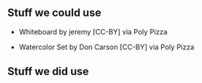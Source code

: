 ## Stuff we could use

- Whiteboard by jeremy [CC-BY] via Poly Pizza

- Watercolor Set by Don Carson [CC-BY] via Poly Pizza

## Stuff we did use
